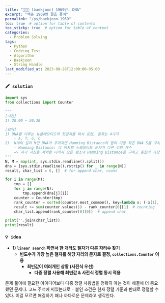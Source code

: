 ```yaml
---
title: "👩‍💻🔠 [baekjoon] 1969번: DNA"
excerpt: "백준 1969번 괄호 풀이"
permalink: "/ps/baekjoon-1969"
toc: true  # option for table of contents
toc_sticky: true  # option for table of content
categories:
  - Problem Solving
tags:
  - Python
  - Codeing Test
  - Algorithm
  - Baekjoon
  - String Handle
last_modified_at: 2023-08-28T12:00:00-05:00
---
```


### `🖍️ solution`

```python
import sys
from collections import Counter

"""
[시간]
1) 20:00 ~ 20:30

[요약]
1) DNA를 이루는 뉴클레오티드의 첫글자를 따서 표현, 종류는 4가지
    - A, T, G, C
2)  N개의 길이 M인 DNA가 주어지면 Hamming Distance의 합이 가장 작은 DNA S를 구하기
    - Hamming Distance: 각 위치의 뉴클오티드 문자가 다른 것의 개수
    => 자기 자신을 제외한 나머지 모든 원소와 Hamming Distance를 구하고 총합이 가장 작은 아이를 리턴해라
"""
N, M = map(int, sys.stdin.readline().split())
dna = [sys.stdin.readline().rstrip() for _ in range(N)]
result, char_list = 0, []  # for append char, count

for i in range(M):
    tmp = []
    for j in range(N):
        tmp.append(dna[j][i])
    counter = Counter(tmp)
    rank_counter = sorted(counter.most_common(), key=lambda x: (-x[1], x[0]))  # - 붙인 정렬 조건은 현재 정렬 기준과 반대로
    result += sum(counter.values()) - rank_counter[0][1]  # counting
    char_list.append(rank_counter[0][0])  # append char

print(''.join(char_list))
print(result)
```

### `💡 idea`

- **1)  `linear search` 하면서 한 개라도 철자가 다른 자리수 찾기**
    - **빈도수가 가장 높은 철자를 해당 자리의 문자로 결정, `collections.Counter` 이용**
        - **최빈값이 여러개인 상황 (사전식 우선)**
            - **다중 정렬 사용해 최빈값 & 사전식 정렬 동시 적용**

문제 풀이에 필요한 아이디어보다 다중 정렬 사용법을 정확히 아는 것이 해결에 더 중요했던 문제다. 코드 주석에 써있는대로 `-` 붙인 조건은 현재 정렬 기준과 반대로 정렬할 수 있다. 이걸 모르면 해결하기 꽤나 까다로운 문제라고 생각한다.
